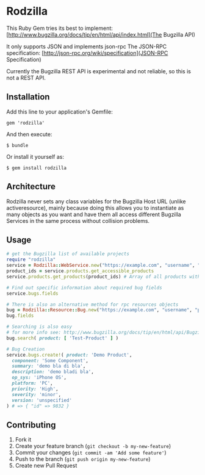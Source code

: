 # Rodzilla

This Ruby Gem tries its best to implement: [http://www.bugzilla.org/docs/tip/en/html/api/index.html](The Bugzilla API)

It only supports JSON and implements json-rpc
The JSON-RPC specification: [http://json-rpc.org/wiki/specification](JSON-RPC Specification)

Currently the Bugzilla REST API is experimental and not reliable, so this is not a REST API.

## Installation

Add this line to your application's Gemfile:

    gem 'rodzilla'

And then execute:

    $ bundle

Or install it yourself as:

    $ gem install rodzilla

## Architecture
Rodzilla never sets any class variables for the Bugzilla Host URL (unlike activeresource), mainly because doing this allows you to
instantiate as many objects as you want and have them all access different Bugzilla Services in the same process without collision problems.

## Usage

````ruby
# get the Bugzilla list of available projects
require "rodzilla"
service = Rodzilla::WebService.new("https://example.com", "username", "password")
product_ids = service.products.get_accessible_products
service.products.get_products(product_ids) # Array of all products with names and extra info

# Find out specific information about required bug fields
service.bugs.fields

# There is also an alternative method for rpc resources objects
bug = Rodzilla::Resource::Bug.new("https://example.com", "username", "password", :json )
bug.fields

# Searching is also easy
# for more info see: http://www.bugzilla.org/docs/tip/en/html/api/Bugzilla/WebService/Bug.html#search
bug.search( product: [ 'Test-Product' ] )

# Bug Creation
service.bugs.create!( product: 'Demo Product', 
  component: 'Some Component',
  summary: 'demo bla di bla',
  description: 'demo bladi bla',
  op_sys: 'iPhone OS',
  platform: 'PC',
  priority: 'High',
  severity: 'minor',
  version: 'unspecified'
) # => { "id" => 9832 }
````

## Contributing

1. Fork it
2. Create your feature branch (`git checkout -b my-new-feature`)
3. Commit your changes (`git commit -am 'Add some feature'`)
4. Push to the branch (`git push origin my-new-feature`)
5. Create new Pull Request
